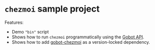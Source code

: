 # `chezmoi` sample project

Features:

- Demo `"bin"` script
- Shows how to run `chezmoi` programmatically using the [Gobot API](https://github.com/benallfree/gobot/tree/v1.0.0-alpha.33/docs/readme.md).
- Shows how to add [gobot-chezmoi](https://www.npmjs.com/package/gobot-chezmoi) as a version-locked dependency.
